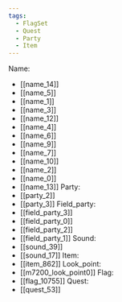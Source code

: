 ```yaml
---
tags:
  - FlagSet
  - Quest
  - Party
  - Item
---
```

Name:
- [[name_14]]
- [[name_5]]
- [[name_1]]
- [[name_3]]
- [[name_12]]
- [[name_4]]
- [[name_6]]
- [[name_9]]
- [[name_7]]
- [[name_10]]
- [[name_2]]
- [[name_0]]
- [[name_13]]
Party:
- [[party_2]]
- [[party_3]]
Field_party:
- [[field_party_3]]
- [[field_party_0]]
- [[field_party_2]]
- [[field_party_1]]
Sound:
- [[sound_39]]
- [[sound_17]]
Item:
- [[item_862]]
Look_point:
- [[m7200_look_point0]]
Flag:
- [[flag_10755]]
Quest:
- [[quest_53]]
